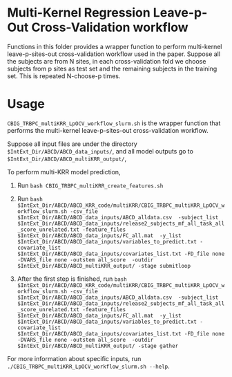 # Multi-Kernel Regression Leave-p-Out Cross-Validation workflow

Functions in this folder provides a wrapper function to perform multi-kernel leave-p-sites-out cross-validation workflow used in the paper. Suppose all the subjects are from N sites, in each cross-validation fold we choose subjects from p sites as test set and the remaining subjects in the training set. This is repeated N-choose-p times.

# Usage
`CBIG_TRBPC_multiKRR_LpOCV_workflow_slurm.sh` is the wrapper function that performs the  multi-kernel leave-p-sites-out cross-validation workflow.

Suppose all input files are under the directory `$IntExt_Dir/ABCD/ABCD_data_inputs/`, and all model outputs go to `$IntExt_Dir/ABCD/ABCD_multiKRR_output/`,

To perform multi-KRR model prediction, 

1. Run `bash CBIG_TRBPC_multiKRR_create_features.sh`

2. Run `bash $IntExt_Dir/ABCD/ABCD_KRR_code/multiKRR/CBIG_TRBPC_multiKRR_LpOCV_workflow_slurm.sh -csv_file $IntExt_Dir/ABCD/ABCD_data_inputs/ABCD_alldata.csv 
	-subject_list $IntExt_Dir/ABCD/ABCD_data_inputs/release2_subjects_mf_all_task_all_score_unrelated.txt -feature_files $IntExt_Dir/ABCD/ABCD_data_inputs/FC_all.mat 
	-y_list $IntExt_Dir/ABCD/ABCD_data_inputs/variables_to_predict.txt -covariate_list $IntExt_Dir/ABCD/ABCD_data_inputs/covariates_list.txt -FD_file none -DVARS_file none -outstem all_score 
	-outdir $IntExt_Dir/ABCD/ABCD_multiKRR_output/ -stage submitloop`

3. After the first step is finished, run `bash $IntExt_Dir/ABCD/ABCD_KRR_code/multiKRR/CBIG_TRBPC_multiKRR_LpOCV_workflow_slurm.sh -csv_file $IntExt_Dir/ABCD/ABCD_data_inputs/ABCD_alldata.csv 
	-subject_list $IntExt_Dir/ABCD/ABCD_data_inputs/release2_subjects_mf_all_task_all_score_unrelated.txt -feature_files $IntExt_Dir/ABCD/ABCD_data_inputs/FC_all.mat 
	-y_list $IntExt_Dir/ABCD/ABCD_data_inputs/variables_to_predict.txt -covariate_list $IntExt_Dir/ABCD/ABCD_data_inputs/covariates_list.txt -FD_file none -DVARS_file none -outstem all_score 
	-outdir $IntExt_Dir/ABCD/ABCD_multiKRR_output/ -stage gather`

For more information about specific inputs, run `./CBIG_TRBPC_multiKRR_LpOCV_workflow_slurm.sh --help`.
